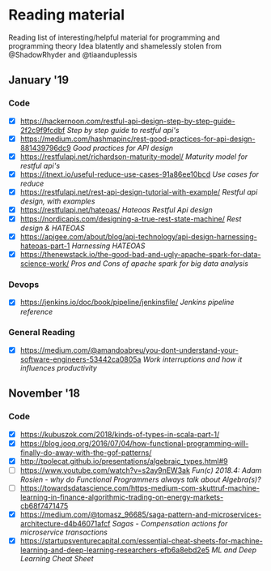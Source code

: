 # Reading material
Reading list of interesting/helpful material for programming and programming theory
Idea blatently and shamelessly stolen from @ShadowRhyder and @tiaanduplessis

## January '19
### Code
- [x] https://hackernoon.com/restful-api-design-step-by-step-guide-2f2c9f9fcdbf *Step by step guide to restful api's*
- [x] https://medium.com/hashmapinc/rest-good-practices-for-api-design-881439796dc9 *Good practices for API design*
- [x] https://restfulapi.net/richardson-maturity-model/ *Maturity model for restful api's*
- [x] https://itnext.io/useful-reduce-use-cases-91a86ee10bcd *Use cases for reduce*
- [x] https://restfulapi.net/rest-api-design-tutorial-with-example/ *Restful api design, with examples*
- [x] https://restfulapi.net/hateoas/ *Hateoas Restful Api design*
- [x] https://nordicapis.com/designing-a-true-rest-state-machine/ *Rest design & HATEOAS*
- [x] https://apigee.com/about/blog/api-technology/api-design-harnessing-hateoas-part-1 *Harnessing HATEOAS*
- [x] https://thenewstack.io/the-good-bad-and-ugly-apache-spark-for-data-science-work/ *Pros and Cons of apache spark for big data analysis*

### Devops
- [x] https://jenkins.io/doc/book/pipeline/jenkinsfile/ *Jenkins pipeline reference*

### General Reading
- [x] https://medium.com/@amandoabreu/you-dont-understand-your-software-engineers-53442ca0805a *Work interruptions and how it influences productivity*

## November '18
### Code
- [x] https://kubuszok.com/2018/kinds-of-types-in-scala-part-1/
- [x] https://blog.jooq.org/2016/07/04/how-functional-programming-will-finally-do-away-with-the-gof-patterns/
- [x] http://tpolecat.github.io/presentations/algebraic_types.html#9
- [ ] https://www.youtube.com/watch?v=s2ay9nEW3ak *Fun(c) 2018.4: Adam Rosien - why do Functional Programmers always talk about Algebra(s)?*
- [ ] https://towardsdatascience.com/https-medium-com-skuttruf-machine-learning-in-finance-algorithmic-trading-on-energy-markets-cb68f7471475
- [x] https://medium.com/@tomasz_96685/saga-pattern-and-microservices-architecture-d4b46071afcf *Sagas - Compensation actions for microservice transactions*
- [x] https://startupsventurecapital.com/essential-cheat-sheets-for-machine-learning-and-deep-learning-researchers-efb6a8ebd2e5 *ML and Deep Learning Cheat Sheet*
